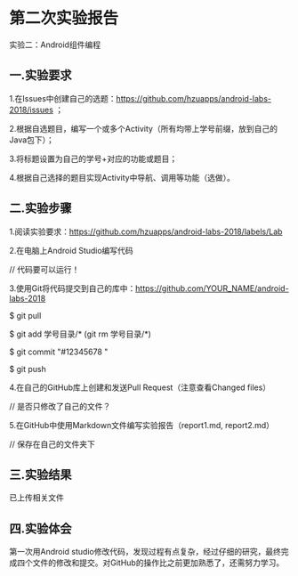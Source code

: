 # 第二次实验报告

实验二：Android组件编程

## 一.实验要求

1.在Issues中创建自己的选题：https://github.com/hzuapps/android-labs-2018/issues ；

2.根据自选题目，编写一个或多个Activity（所有均带上学号前缀，放到自己的Java包下）；

3.将标题设置为自己的学号+对应的功能或题目；

4.根据自己选择的题目实现Activity中导航、调用等功能（选做）。

## 二.实验步骤

1.阅读实验要求：https://github.com/hzuapps/android-labs-2018/labels/Lab

2.在电脑上Android Studio编写代码

// 代码要可以运行！

3.使用Git将代码提交到自己的库中：https://github.com/YOUR_NAME/android-labs-2018

$ git pull

$ git add 学号目录/*  (git rm 学号目录/*)

$ git commit "#12345678 "

$ git push

4.在自己的GitHub库上创建和发送Pull Request（注意查看Changed files）

// 是否只修改了自己的文件？

5.在GitHub中使用Markdown文件编写实验报告（report1.md, report2.md）

// 保存在自己的文件夹下

## 三.实验结果

已上传相关文件

## 四.实验体会

   第一次用Android studio修改代码，发现过程有点复杂，经过仔细的研究，最终完成四个文件的修改和提交。对GitHub的操作比之前更加熟悉了，还需努力学习。
